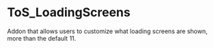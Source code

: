# ToS_LoadingScreens
Addon that allows users to customize what loading screens are shown, more than the default 11.
